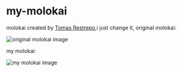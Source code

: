 # my-molokai

molokai created by [Tomas Restrepo](https://github.com/tomasr/molokai),i just change it,
original molokai:

![original molokai image](http://uupload.ir/files/0yei_screenshot_from_2017-03-17_10-35-41.png)

my molokai:

![my molokai image](http://uupload.ir/files/vgt_screenshot_from_2017-03-17_11-30-52.png)
